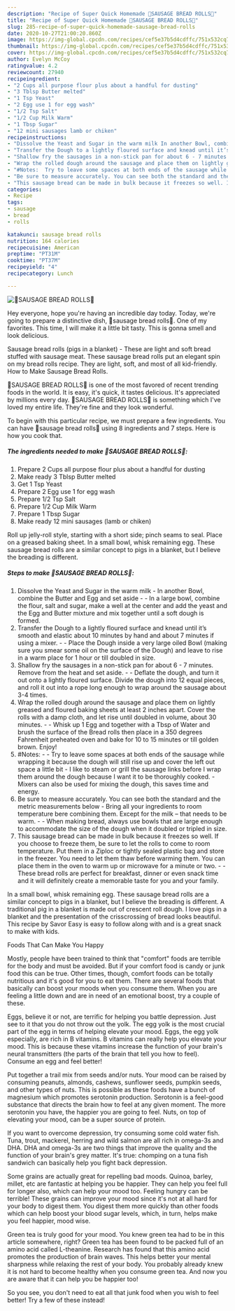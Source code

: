 ```yaml
---
description: "Recipe of Super Quick Homemade 🌭SAUSAGE BREAD ROLLS🌭"
title: "Recipe of Super Quick Homemade 🌭SAUSAGE BREAD ROLLS🌭"
slug: 285-recipe-of-super-quick-homemade-sausage-bread-rolls
date: 2020-10-27T21:00:20.860Z
image: https://img-global.cpcdn.com/recipes/cef5e37b5d4cdffc/751x532cq70/🌭sausage-bread-rolls🌭-recipe-main-photo.jpg
thumbnail: https://img-global.cpcdn.com/recipes/cef5e37b5d4cdffc/751x532cq70/🌭sausage-bread-rolls🌭-recipe-main-photo.jpg
cover: https://img-global.cpcdn.com/recipes/cef5e37b5d4cdffc/751x532cq70/🌭sausage-bread-rolls🌭-recipe-main-photo.jpg
author: Evelyn McCoy
ratingvalue: 4.2
reviewcount: 27940
recipeingredient:
- "2 Cups all purpose flour plus about a handful for dusting"
- "3 Tblsp Butter melted"
- "1 Tsp Yeast"
- "2 Egg use 1 for egg wash"
- "1/2 Tsp Salt"
- "1/2 Cup Milk Warm"
- "1 Tbsp Sugar"
- "12 mini sausages lamb or chiken"
recipeinstructions:
- "Dissolve the Yeast and Sugar in the warm milk In another Bowl, combine the Butter and Egg and set aside  In a large bowl, combine the flour, salt and sugar, make a well at the center and add the yeast and the Egg and Butter mixture and mix together until a soft dough is formed."
- "Transfer the Dough to a lightly floured surface and knead until it’s smooth and elastic about 10 minutes by hand and about 7 minutes if using a mixer.  Place the Dough inside a very large oiled Bowl (making sure you smear some oil on the surface of the Dough) and leave to rise in a warm place for 1 hour or till doubled in size."
- "Shallow fry the sausages in a non-stick pan for about 6 - 7 minutes. Remove from the heat and set aside.  Deflate the dough, and turn it out onto a lightly floured surface. Divide the dough into 12 equal pieces, and roll it out into a rope long enough to wrap around the sausage about 3-4 times."
- "Wrap the rolled dough around the sausage and place them on lightly greased and floured baking sheets at least 2 inches apart. Cover the rolls with a damp cloth, and let rise until doubled in volume, about 30 minutes.  Whisk up 1 Egg and together with a Tbsp of Water and brush the surface of the Bread rolls then place in a 350 degrees Fahrenheit preheated oven and bake for 10 to 15 minutes or till golden brown. Enjoy!"
- "#Notes:  Try to leave some spaces at both ends of the sausage while wrapping it because the dough will still rise up and cover the left out space a little bit I like to steam or grill the sausage links before I wrap them around the dough because I want it to be thoroughly cooked. Mixers can also be used for mixing the dough, this saves time and energy."
- "Be sure to measure accurately. You can see both the standard and the metric measurements below Bring all your ingredients to room temperature bere combining them. Except for the milk – that needs to be warm.  When making bread, always use bowls that are large enough to accommodate the size of the dough when it doubled or tripled in size."
- "This sausage bread can be made in bulk because it freezes so well. If you choose to freeze them, be sure to let the rolls to come to room temperature. Put them in a Ziploc or tightly sealed plastic bag and store in the freezer. You need to let them thaw before warming them. You can place them in the oven to warm up or microwave for a minute or two.  These bread rolls are perfect for breakfast, dinner or even snack time and it will definitely create a memorable taste for you and your family."
categories:
- Recipe
tags:
- sausage
- bread
- rolls

katakunci: sausage bread rolls 
nutrition: 164 calories
recipecuisine: American
preptime: "PT31M"
cooktime: "PT37M"
recipeyield: "4"
recipecategory: Lunch

---
```



![🌭SAUSAGE BREAD ROLLS🌭](https://img-global.cpcdn.com/recipes/cef5e37b5d4cdffc/751x532cq70/🌭sausage-bread-rolls🌭-recipe-main-photo.jpg)

Hey everyone, hope you're having an incredible day today. Today, we're going to prepare a distinctive dish, 🌭sausage bread rolls🌭. One of my favorites. This time, I will make it a little bit tasty. This is gonna smell and look delicious.

Sausage bread rolls (pigs in a blanket) - These are light and soft bread stuffed with sausage meat. These sausage bread rolls put an elegant spin on my bread rolls recipe. They are light, soft, and most of all kid-friendly. How to Make Sausage Bread Rolls.

🌭SAUSAGE BREAD ROLLS🌭 is one of the most favored of recent trending foods in the world. It is easy, it's quick, it tastes delicious. It's appreciated by millions every day. 🌭SAUSAGE BREAD ROLLS🌭 is something which I've loved my entire life. They're fine and they look wonderful.


To begin with this particular recipe, we must prepare a few ingredients. You can have 🌭sausage bread rolls🌭 using 8 ingredients and 7 steps. Here is how you cook that.

<!--inarticleads1-->

##### The ingredients needed to make 🌭SAUSAGE BREAD ROLLS🌭:

1. Prepare 2 Cups all purpose flour plus about a handful for dusting
1. Make ready 3 Tblsp Butter melted
1. Get 1 Tsp Yeast
1. Prepare 2 Egg use 1 for egg wash
1. Prepare 1/2 Tsp Salt
1. Prepare 1/2 Cup Milk Warm
1. Prepare 1 Tbsp Sugar
1. Make ready 12 mini sausages (lamb or chiken)


Roll up jelly-roll style, starting with a short side; pinch seams to seal. Place on a greased baking sheet. In a small bowl, whisk remaining egg. These sausage bread rolls are a similar concept to pigs in a blanket, but I believe the breading is different. 

<!--inarticleads2-->

##### Steps to make 🌭SAUSAGE BREAD ROLLS🌭:

1. Dissolve the Yeast and Sugar in the warm milk - In another Bowl, combine the Butter and Egg and set aside -  - In a large bowl, combine the flour, salt and sugar, make a well at the center and add the yeast and the Egg and Butter mixture and mix together until a soft dough is formed.
1. Transfer the Dough to a lightly floured surface and knead until it’s smooth and elastic about 10 minutes by hand and about 7 minutes if using a mixer. -  - Place the Dough inside a very large oiled Bowl (making sure you smear some oil on the surface of the Dough) and leave to rise in a warm place for 1 hour or till doubled in size.
1. Shallow fry the sausages in a non-stick pan for about 6 - 7 minutes. Remove from the heat and set aside. -  - Deflate the dough, and turn it out onto a lightly floured surface. Divide the dough into 12 equal pieces, and roll it out into a rope long enough to wrap around the sausage about 3-4 times.
1. Wrap the rolled dough around the sausage and place them on lightly greased and floured baking sheets at least 2 inches apart. Cover the rolls with a damp cloth, and let rise until doubled in volume, about 30 minutes. -  - Whisk up 1 Egg and together with a Tbsp of Water and brush the surface of the Bread rolls then place in a 350 degrees Fahrenheit preheated oven and bake for 10 to 15 minutes or till golden brown. Enjoy!
1. #Notes: -  - Try to leave some spaces at both ends of the sausage while wrapping it because the dough will still rise up and cover the left out space a little bit - I like to steam or grill the sausage links before I wrap them around the dough because I want it to be thoroughly cooked. - Mixers can also be used for mixing the dough, this saves time and energy.
1. Be sure to measure accurately. You can see both the standard and the metric measurements below - Bring all your ingredients to room temperature bere combining them. Except for the milk – that needs to be warm. -  - When making bread, always use bowls that are large enough to accommodate the size of the dough when it doubled or tripled in size.
1. This sausage bread can be made in bulk because it freezes so well. If you choose to freeze them, be sure to let the rolls to come to room temperature. Put them in a Ziploc or tightly sealed plastic bag and store in the freezer. You need to let them thaw before warming them. You can place them in the oven to warm up or microwave for a minute or two. -  - These bread rolls are perfect for breakfast, dinner or even snack time and it will definitely create a memorable taste for you and your family.


In a small bowl, whisk remaining egg. These sausage bread rolls are a similar concept to pigs in a blanket, but I believe the breading is different. A traditional pig in a blanket is made out of crescent roll dough. I love pigs in a blanket and the presentation of the crisscrossing of bread looks beautiful. This recipe by Savor Easy is easy to follow along with and is a great snack to make with kids. 

Foods That Can Make You Happy


Mostly, people have been trained to think that "comfort" foods are terrible for the body and must be avoided. But if your comfort food is candy or junk food this can be true. Other times, though, comfort foods can be totally nutritious and it's good for you to eat them. There are several foods that basically can boost your moods when you consume them. When you are feeling a little down and are in need of an emotional boost, try a couple of these.

Eggs, believe it or not, are terrific for helping you battle depression. Just see to it that you do not throw out the yolk. The egg yolk is the most crucial part of the egg in terms of helping elevate your mood. Eggs, the egg yolk especially, are rich in B vitamins. B vitamins can really help you elevate your mood. This is because these vitamins increase the function of your brain's neural transmitters (the parts of the brain that tell you how to feel). Consume an egg and feel better!

Put together a trail mix from seeds and/or nuts. Your mood can be raised by consuming peanuts, almonds, cashews, sunflower seeds, pumpkin seeds, and other types of nuts. This is possible as these foods have a bunch of magnesium which promotes serotonin production. Serotonin is a feel-good substance that directs the brain how to feel at any given moment. The more serotonin you have, the happier you are going to feel. Nuts, on top of elevating your mood, can be a super source of protein.

If you want to overcome depression, try consuming some cold water fish. Tuna, trout, mackerel, herring and wild salmon are all rich in omega-3s and DHA. DHA and omega-3s are two things that improve the quality and the function of your brain's grey matter. It's true: chomping on a tuna fish sandwich can basically help you fight back depression. 

Some grains are actually great for repelling bad moods. Quinoa, barley, millet, etc are fantastic at helping you be happier. They can help you feel full for longer also, which can help your mood too. Feeling hungry can be terrible! These grains can improve your mood since it's not at all hard for your body to digest them. You digest them more quickly than other foods which can help boost your blood sugar levels, which, in turn, helps make you feel happier, mood wise.

Green tea is truly good for your mood. You knew green tea had to be in this article somewhere, right? Green tea has been found to be packed full of an amino acid called L-theanine. Research has found that this amino acid promotes the production of brain waves. This helps better your mental sharpness while relaxing the rest of your body. You probably already knew it is not hard to become healthy when you consume green tea. And now you are aware that it can help you be happier too!

So you see, you don't need to eat all that junk food when you wish to feel better! Try a few of these instead!

